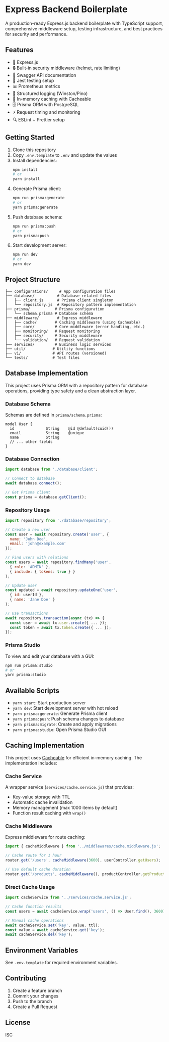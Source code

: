 # Express Backend Boilerplate

A production-ready Express.js backend boilerplate with TypeScript support, comprehensive middleware setup, testing infrastructure, and best practices for security and performance.

## Features

- 🚀 Express.js
- 🔒 Built-in security middleware (helmet, rate limiting)
- 📝 Swagger API documentation
- 🧪 Jest testing setup
- 📊 Prometheus metrics
- 📝 Structured logging (Winston/Pino)
- 💾 In-memory caching with Cacheable
- 🗄️ Prisma ORM with PostgreSQL
- ⚡️ Request timing and monitoring
- 🔍 ESLint + Prettier setup

## Getting Started

1. Clone this repository
2. Copy `.env.template` to `.env` and update the values
3. Install dependencies:
   ```bash
   npm install
   # or
   yarn install
   ```
4. Generate Prisma client:
   ```bash
   npm run prisma:generate
   # or
   yarn prisma:generate
   ```
5. Push database schema:
   ```bash
   npm run prisma:push
   # or
   yarn prisma:push
   ```
6. Start development server:
   ```bash
   npm run dev
   # or
   yarn dev
   ```

## Project Structure

```
├── configurations/     # App configuration files
├── database/          # Database related files
│   ├── client.js      # Prisma client singleton
│   └── repository.js  # Repository pattern implementation
├── prisma/           # Prisma configuration
│   └── schema.prisma # Database schema
├── middleware/        # Express middleware
│   ├── cache/        # Caching middleware (using Cacheable)
│   ├── core/         # Core middleware (error handling, etc.)
│   ├── monitoring/   # Request monitoring
│   ├── security/     # Security middleware
│   └── validation/   # Request validation
├── services/         # Business logic services
├── util/            # Utility functions
├── v1/              # API routes (versioned)
└── tests/           # Test files
```

## Database Implementation

This project uses Prisma ORM with a repository pattern for database operations, providing type safety and a clean abstraction layer.

### Database Schema
Schemas are defined in `prisma/schema.prisma`:
```prisma
model User {
  id              String    @id @default(cuid())
  email           String    @unique
  name            String
  // ... other fields
}
```

### Database Connection
```javascript
import database from './database/client';

// Connect to database
await database.connect();

// Get Prisma client
const prisma = database.getClient();
```

### Repository Usage
```javascript
import repository from './database/repository';

// Create a new user
const user = await repository.create('user', {
  name: 'John Doe',
  email: 'john@example.com'
});

// Find users with relations
const users = await repository.findMany('user', 
  { role: 'ADMIN' },
  { include: { tokens: true } }
);

// Update user
const updated = await repository.updateOne('user',
  { id: userId },
  { name: 'Jane Doe' }
);

// Use transactions
await repository.transaction(async (tx) => {
  const user = await tx.user.create({ ... });
  const token = await tx.token.create({ ... });
});
```

### Prisma Studio
To view and edit your database with a GUI:
```bash
npm run prisma:studio
# or
yarn prisma:studio
```

## Available Scripts

- `yarn start`: Start production server
- `yarn dev`: Start development server with hot reload
- `yarn prisma:generate`: Generate Prisma client
- `yarn prisma:push`: Push schema changes to database
- `yarn prisma:migrate`: Create and apply migrations
- `yarn prisma:studio`: Open Prisma Studio GUI

## Caching Implementation

This project uses [Cacheable](https://github.com/jaredwray/cacheable) for efficient in-memory caching. The implementation includes:

### Cache Service
A wrapper service (`services/cache.service.js`) that provides:
- Key-value storage with TTL
- Automatic cache invalidation
- Memory management (max 1000 items by default)
- Function result caching with `wrap()`

### Cache Middleware
Express middleware for route caching:
```javascript
import { cacheMiddleware } from '../middlewares/cache.middleware.js';

// Cache route for 1 hour
router.get('/users', cacheMiddleware(3600), userController.getUsers);

// Use default cache duration
router.get('/products', cacheMiddleware(), productController.getProducts);
```

### Direct Cache Usage
```javascript
import cacheService from '../services/cache.service.js';

// Cache function results
const users = await cacheService.wrap('users', () => User.find(), 3600);

// Manual cache operations
await cacheService.set('key', value, ttl);
const value = await cacheService.get('key');
await cacheService.del('key');
```

## Environment Variables

See `.env.template` for required environment variables.

## Contributing

1. Create a feature branch
2. Commit your changes
3. Push to the branch
4. Create a Pull Request

## License

ISC
